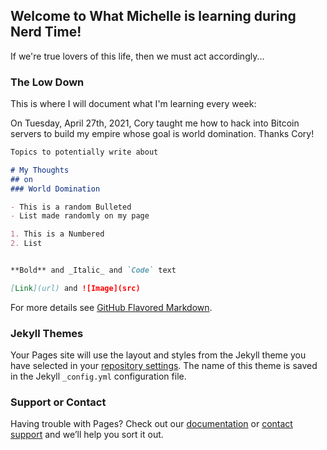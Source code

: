 ## Welcome to What Michelle is learning during Nerd Time!

If we're true lovers of this life, then we must act accordingly...

### The Low Down

This is where I will document what I'm learning every week:

On Tuesday, April 27th, 2021, Cory taught me how to hack into Bitcoin servers to build my empire whose goal is world domination. Thanks Cory!

```markdown
Topics to potentially write about

# My Thoughts
## on
### World Domination

- This is a random Bulleted
- List made randomly on my page

1. This is a Numbered
2. List


**Bold** and _Italic_ and `Code` text

[Link](url) and ![Image](src)
```

For more details see [GitHub Flavored Markdown](https://guides.github.com/features/mastering-markdown/).

### Jekyll Themes

Your Pages site will use the layout and styles from the Jekyll theme you have selected in your [repository settings](https://github.com/learninginstigator/learninstigator.github.io/settings). The name of this theme is saved in the Jekyll `_config.yml` configuration file.

### Support or Contact

Having trouble with Pages? Check out our [documentation](https://docs.github.com/categories/github-pages-basics/) or [contact support](https://support.github.com/contact) and we’ll help you sort it out.
